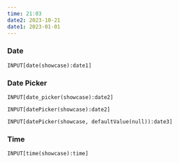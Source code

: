 ```yaml
---
time: 21:03
date2: 2023-10-21
date1: 2023-01-01
---
```


### Date
```meta-bind
INPUT[date(showcase):date1]
```

### Date Picker
```meta-bind
INPUT[date_picker(showcase):date2]
```

```meta-bind
INPUT[datePicker(showcase):date2]
```

```meta-bind
INPUT[datePicker(showcase, defaultValue(null)):date3]
```

### Time
```meta-bind
INPUT[time(showcase):time]
```
